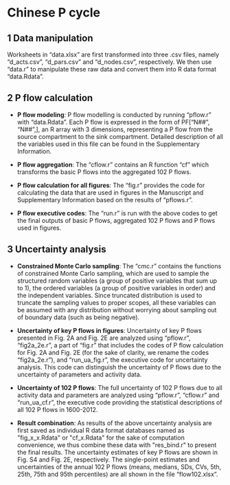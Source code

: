 Chinese P cycle
=================================================

1 Data manipulation
-------------------------------------------------
Worksheets in “data.xlsx” are first transformed into three .csv files, namely “d_acts.csv”, “d_pars.csv” and “d_nodes.csv”, respectively. We then use “data.r” to manipulate these raw data and convert them into R data format “data.Rdata”.

2 P flow calculation
-------------------------------------------------
- **P flow modeling**: P flow modelling is conducted by running “pflow.r” with “data.Rdata”. Each P flow is expressed in the form of PF[“N##”, “N##”,], an R array with 3 dimensions, representing a P flow from the source compartment to the sink compartment. Detailed description of all the variables used in this file can be found in the Supplementary Information.

- **P flow aggregation**: The “cflow.r” contains an R function “cf” which transforms the basic P flows into the aggregated 102 P flows.

- **P flow calculation for all figures**: The “fig.r” provides the code for calculating the data that are used in figures in the Manuscript and Supplementary Information based on the results of “pflows.r”.

- **P flow executive codes**: The “run.r” is run with the above codes to get the final outputs of basic P flows, aggregated 102 P flows and P flows used in figures.


3 Uncertainty analysis
-------------------------------------------------
- **Constrained Monte Carlo sampling**: The “cmc.r” contains the functions of constrained Monte Carlo sampling, which are used to sample the structured random variables (a group of positive variables that sum up to 1), the ordered variables (a group of positive variables in order) and the independent variables. Since truncated distribution is used to truncate the sampling values to proper scopes, all these variables can be assumed with any distribution without worrying about sampling out of boundary data (such as being negative).

- **Uncertainty of key P flows in figures**: Uncertainty of key P flows presented in Fig. 2A and Fig. 2E are analyzed using “pflow.r”, “fig2a_2e.r”, a part of “fig.r” that includes the codes of P flow calculation for Fig. 2A and Fig. 2E (for the sake of clarity, we rename the codes “fig2a_2e.r”), and “run_ua_fig.r”, the executive code for uncertainty analysis. This code can distinguish the uncertainty of P flows due to the uncertainty of parameters and activity data. 

- **Uncertainty of 102 P flows**: The full uncertainty of 102 P flows due to all activity data and parameters are analyzed using “pflow.r”, “cflow.r” and “run_ua_cf.r”, the executive code providing the statistical descriptions of all 102 P flows in 1600-2012. 

- **Result combination**: As results of the above uncertainty analysis are first saved as individual R data format databases named as "fig_x_x.Rdata" or "cf_x.Rdata" for the sake of computation convenience, we thus combine these data with "res_bind.r" to present the final results. The uncertainty estimates of key P flows are shown in Fig. S4 and Fig. 2E, respectively. The single-point estimates and uncertainties of the annual 102 P flows (means, medians, SDs, CVs, 5th, 25th, 75th and 95th percentiles) are all shown in the file “flow102.xlsx”.

